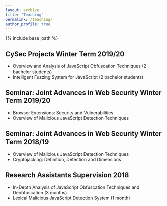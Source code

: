 ```yaml
---
layout: archive
title: "Teaching"
permalink: /teaching/
author_profile: true
---
```


{% include base_path %}

## CySec Projects Winter Term 2019/20

* Overview and Analysis of JavaScript Obfuscation Techniques (2 bachelor students)
* Intelligent Fuzzing System for JavaScript (2 bachelor students)

## Seminar: Joint Advances in Web Security Winter Term 2019/20

* Browser Extensions: Security and Vulnerabilities
* Overview of Malicious JavaScript Detection Techniques

## Seminar: Joint Advances in Web Security Winter Term 2018/19

* Overview of Malicious JavaScript Detection Techniques
* Cryptojacking: Definition, Detection and Dimensions


## Research Assistants Supervision 2018

* In-Depth Analysis of JavaScript Obfuscation Techniques and Deobfuscation (3 months)
* Lexical Malicious JavaScript Detection System (1 month)